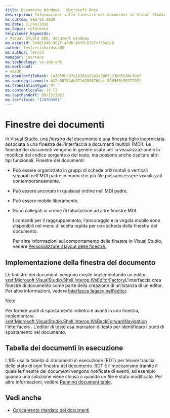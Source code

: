 ```yaml
---
title: Documento Windows | Microsoft Docs
description: Informazioni sulle finestre dei documenti in Visual Studio, tra cui come implementarle e come la tabella di documenti in esecuzione (RDT) tiene traccia del relativo stato.
ms.custom: SEO-VS-2020
ms.date: 11/04/2016
ms.topic: reference
helpviewer_keywords:
- Visual Studio SDK, document windows
ms.assetid: 50081d48-987f-43db-8bf9-51b7cf76e9c0
author: leslierichardson95
ms.author: lerich
manager: jmartens
ms.technology: vs-ide-sdk
ms.workload:
- vssdk
ms.openlocfilehash: 1a1659bc97e1626e198b2a3867223005c84cf9e7
ms.sourcegitcommit: b12a38744db371d2894769ecf305585f9577792f
ms.translationtype: MT
ms.contentlocale: it-IT
ms.lasthandoff: 09/13/2021
ms.locfileid: "126709581"
---
```

# <a name="document-windows"></a>Finestre dei documenti
In Visual Studio, una *finestra del* documento è una finestra figlio incorniciata associata a una finestra dell'interfaccia a documenti multipli (MDI). Le finestre dei documenti vengono in genere usate per la visualizzazione e la modifica del codice sorgente o del testo, ma possono anche ospitare altri tipi funzionali. Finestre dei documenti:

- Può essere organizzato in gruppi di schede orizzontali o verticali separati nell'MDI padre in modo che più file possano essere visualizzati contemporaneamente.

- Può essere ancorato in qualsiasi ordine nell'MDI padre.

- Può essere mobile liberamente.

- Sono collegati in ordine di tabulazione ad altre finestre MDI.

  I comandi per il raggruppamento, l'ancoraggio e la virgola mobile sono disponibili nel menu di scelta rapida per una scheda della finestra del documento.

  Per altre informazioni sul comportamento delle finestre in Visual Studio, vedere [Personalizzare il layout delle finestre.](../../ide/customizing-window-layouts-in-visual-studio.md)

## <a name="document-window-implementation"></a>Implementazione della finestra del documento
 Le finestre dei documenti vengono create implementando un editor. <xref:Microsoft.VisualStudio.Shell.Interop.IVsEditorFactory>L'interfaccia crea finestre di documento come parte della creazione di un'istanza di un editor. Per altre informazioni, vedere [Interfacce legacy nell'editor](/previous-versions/visualstudio/visual-studio-2015/extensibility/legacy-interfaces-in-the-editor?preserve-view=true&view=vs-2015).

> [!NOTE]
> Per fornire punti di spostamento indietro e avanti in una finestra, implementare <xref:Microsoft.VisualStudio.Shell.Interop.IVsBackForwardNavigation> l'interfaccia . L'editor di testo usa marcatori di testo per identificare i punti di spostamento nel documento.

## <a name="the-running-document-table"></a>Tabella dei documenti in esecuzione
 L'IDE usa la tabella di documenti in esecuzione (RDT) per tenere traccia dello stato di ogni finestra del documento. RDT è il meccanismo tramite il quale le finestre dei documenti vengono notificate di eventi, ad esempio quando una soluzione viene chiusa o quando un file è stato modificato. Per altre informazioni, vedere [Running document table](../../extensibility/internals/running-document-table.md).

## <a name="see-also"></a>Vedi anche
- [Caricamento ritardato dei documenti](../../extensibility/internals/delayed-document-loading.md)
